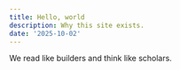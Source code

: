 ```yaml
---
title: Hello, world
description: Why this site exists.
date: '2025-10-02'
---
```

We read like builders and think like scholars.
